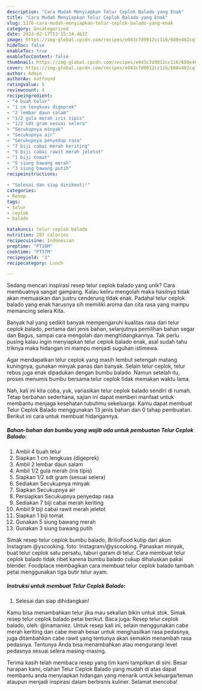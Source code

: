 ```yaml
---
description: "Cara Mudah Menyiapkan Telur Ceplok Balado yang Enak"
title: "Cara Mudah Menyiapkan Telur Ceplok Balado yang Enak"
slug: 1176-cara-mudah-menyiapkan-telur-ceplok-balado-yang-enak
category: Uncategorized
date: 2023-02-17T13:15:14.462Z
image: https://img-global.cpcdn.com/recipes/e043c7d9012cc116/680x482cq70/telur-ceplok-balado-foto-resep-utama.jpg
hideToc: false
enableToc: true
enableTocContent: false
thumbnail: https://img-global.cpcdn.com/recipes/e043c7d9012cc116/680x482cq70/telur-ceplok-balado-foto-resep-utama.jpg
cover: https://img-global.cpcdn.com/recipes/e043c7d9012cc116/680x482cq70/telur-ceplok-balado-foto-resep-utama.jpg
author: Admin
authorAv: notfound
ratingvalue: 5
reviewcount: 4
recipeingredient:
- "4 buah telur"
- "1 cm lengkuas digeprek"
- "2 lembar daun salam"
- "1/2 gula merah iris tipis"
- "1/2 sdt gram sesuai selera"
- "Secukupnya minyak"
- "Secukupnya air"
- "Secukupnya penyedap rasa"
- "7 biji cabai merah keriting"
- "9 biji cabai rawit merah jeletot"
- "1 biji tomat"
- "5 siung bawang merah"
- "3 siung bawang putih"
recipeinstructions:

- "Selesai dan siap dinikmati!"
categories:
- Resep
tags:
- telur
- ceplok
- balado

katakunci: telur ceplok balado 
nutrition: 287 calories
recipecuisine: Indonesian
preptime: "PT18M"
cooktime: "PT37M"
recipeyield: "3"
recipecategory: Lunch

---
```





Sedang mencari inspirasi resep telur ceplok balado yang unik? Cara membuatnya sangat gampang. Kalau keliru mengolah maka hasilnya tidak akan memuaskan dan justru cenderung tidak enak. Padahal telur ceplok balado yang enak harusnya sih memiliki aroma dan cita rasa yang mampu memancing selera Kita.





Banyak hal yang sedikit banyak mempengaruhi kualitas rasa dari telur ceplok balado, pertama dari jenis bahan, selanjutnya pemilihan bahan segar dan Bagus, sampai cara mengolah dan menghidangkannya. Tak perlu pusing kalau ingin menyiapkan telur ceplok balado enak,      asal sudah tahu triknya maka hidangan ini mampu menjadi suguhan istimewa.














Agar mendapatkan telur ceplok yang masih lembut setengah matang kuningnya, gunakan minyak panas dan banyak. Selain telur ceplok, telur rebus juga enak dipadukan dengan bumbu balado. Namun setelah itu, proses menumis bumbu bersama telur ceplok tidak memakan waktu lama.






Nah, kali ini kita coba, yuk, variasikan telur ceplok balado sendiri di rumah. Tetap berbahan sederhana, sajian ini dapat memberi manfaat untuk membantu menjaga kesehatan tubuhmu sekeluarga. Kamu dapat membuat Telur Ceplok Balado menggunakan 13 jenis bahan dan 0 tahap pembuatan. Berikut ini cara untuk membuat hidangannya.

<!--inarticleads1-->

##### Bahan-bahan dan bumbu yang wajib ada untuk pembuatan Telur Ceplok Balado:

1. Ambil 4 buah telur
1. Siapkan 1 cm lengkuas (digeprek)
1. Ambil 2 lembar daun salam
1. Ambil 1/2 gula merah (iris tipis)
1. Siapkan 1/2 sdt gram (sesuai selera)
1. Sediakan Secukupnya minyak
1. Siapkan Secukupnya air
1. Persiapkan Secukupnya penyedap rasa
1. Sediakan 7 biji cabai merah keriting
1. Ambil 9 biji cabai rawit merah jeletot
1. Siapkan 1 biji tomat
1. Gunakan 5 siung bawang merah
1. Gunakan 3 siung bawang putih


Simak resep telur ceplok bumbu balado, BrilioFood kutip dari akun Instagram @yscooking. foto: Instagram/@yscooking. Panaskan minyak, buat telur ceplok satu persatu, taburi garam di telur. Cara membuat telur ceplok balado tidak ribet karena bumbu balado cukup dihaluskan pakai blender. Foodplace membagikan cara membuat telur ceplok balado tambah petai menggunakan tiga butir telur ayam. 

<!--inarticleads2-->

##### Instruksi untuk membuat Telur Ceplok Balado:


1. Selesai dan siap dihidangkan!

Kamu bisa menambahkan telur jika mau sekalian bikin untuk stok. Simak resep telur ceplok balado petai berikut. Baca juga: Resep telur ceplok balado, oleh: @inamaniez. Untuk resep kali ini, selain menggunakan cabe merah keriting dan cabe merah besar untuk menghasilkan rasa pedasnya, juga ditambahkan cabe rawit yang tentunya akan semakin menambah rasa pedasnya. Tentunya Anda bisa menambahkan atau mengurangi level pedasnya sesuai selera masing-masing. 

Terima kasih telah membaca resep yang tim kami tampilkan di sini. Besar harapan kami, olahan Telur Ceplok Balado yang mudah di atas dapat membantu anda menyiapkan hidangan yang menarik untuk keluarga/teman ataupun menjadi inspirasi dalam berbisnis kuliner. Selamat mencoba!
